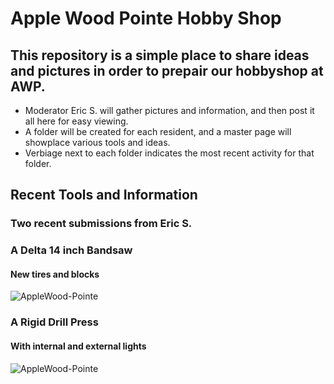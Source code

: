 #  Apple Wood Pointe Hobby Shop

## This repository is a simple place to share ideas and pictures in order to prepair our hobbyshop at AWP.

- Moderator Eric S. will gather pictures and information, and then post it all here for easy viewing.
- A folder will be created for each resident, and a master page will showplace various tools and ideas.
- Verbiage next to each folder indicates the most recent activity for that folder.

## Recent Tools and Information

### Two recent submissions from Eric S.

### A Delta 14 inch Bandsaw
#### New tires and blocks

![AppleWood-Pointe](Eric-S/Band-Saw.png)

### A Rigid Drill Press
#### With internal and external lights

![AppleWood-Pointe](Eric-S/Drill-Press.png)
